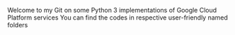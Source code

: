Welcome to my Git on some Python 3 implementations of Google Cloud Platform services
You can find the codes in respective user-friendly named folders 
